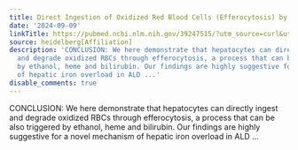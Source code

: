 ```yaml
---
title: Direct Ingestion of Oxidized Red Blood Cells (Efferocytosis) by Hepatocytes
date: '2024-09-09'
linkTitle: https://pubmed.ncbi.nlm.nih.gov/39247515/?utm_source=curl&utm_medium=rss&utm_campaign=pubmed-2&utm_content=1FakS-2QOkCT8HsMOQP1bCRQ4YzyumYOmxmF0moLsQ3dFB1E9V&fc=20220326224207&ff=20240909184358&v=2.18.0.post9+e462414
source: heidelberg[Affiliation]
description: 'CONCLUSION: We here demonstrate that hepatocytes can directly ingest
  and degrade oxidized RBCs through efferocytosis, a process that can be also triggered
  by ethanol, heme and bilirubin. Our findings are highly suggestive for a novel mechanism
  of hepatic iron overload in ALD ...'
disable_comments: true
---
```

CONCLUSION: We here demonstrate that hepatocytes can directly ingest and degrade oxidized RBCs through efferocytosis, a process that can be also triggered by ethanol, heme and bilirubin. Our findings are highly suggestive for a novel mechanism of hepatic iron overload in ALD ...